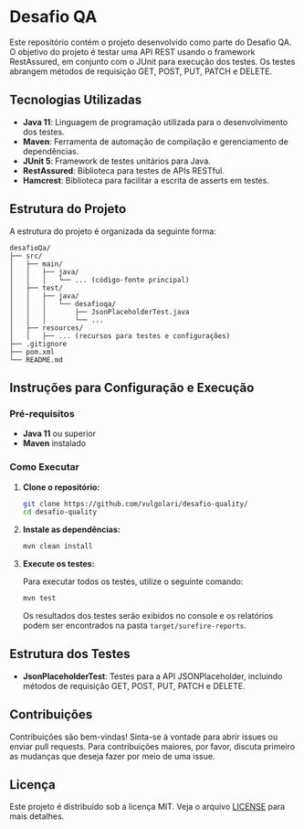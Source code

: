 # Desafio QA

Este repositório contém o projeto desenvolvido como parte do Desafio QA. O objetivo do projeto é testar uma API REST usando o framework RestAssured, em conjunto com o JUnit para execução dos testes. Os testes abrangem métodos de requisição GET, POST, PUT, PATCH e DELETE.

## Tecnologias Utilizadas

- **Java 11**: Linguagem de programação utilizada para o desenvolvimento dos testes.
- **Maven**: Ferramenta de automação de compilação e gerenciamento de dependências.
- **JUnit 5**: Framework de testes unitários para Java.
- **RestAssured**: Biblioteca para testes de APIs RESTful.
- **Hamcrest**: Biblioteca para facilitar a escrita de asserts em testes.

## Estrutura do Projeto

A estrutura do projeto é organizada da seguinte forma:

```
desafioQa/
├── src/
│   ├── main/
│   │   ├── java/
│   │   │   └── ... (código-fonte principal)
│   ├── test/
│   │   ├── java/
│   │   │   └── desafioqa/
│   │   │       ├── JsonPlaceholderTest.java
│   │   │       └── ...
│   ├── resources/
│   │   ├── ... (recursos para testes e configurações)
├── .gitignore
├── pom.xml
└── README.md
```

## Instruções para Configuração e Execução

### Pré-requisitos

- **Java 11** ou superior
- **Maven** instalado

### Como Executar

1. **Clone o repositório:**

   ```bash
   git clone https://github.com/vulgolari/desafio-quality/
   cd desafio-quality
   ```

2. **Instale as dependências:**

   ```bash
   mvn clean install
   ```

3. **Execute os testes:**

   Para executar todos os testes, utilize o seguinte comando:

   ```bash
   mvn test
   ```

   Os resultados dos testes serão exibidos no console e os relatórios podem ser encontrados na pasta `target/surefire-reports`.

## Estrutura dos Testes

- **JsonPlaceholderTest**: Testes para a API JSONPlaceholder, incluindo métodos de requisição GET, POST, PUT, PATCH e DELETE.

## Contribuições

Contribuições são bem-vindas! Sinta-se à vontade para abrir issues ou enviar pull requests. Para contribuições maiores, por favor, discuta primeiro as mudanças que deseja fazer por meio de uma issue.

## Licença

Este projeto é distribuído sob a licença MIT. Veja o arquivo [LICENSE](LICENSE) para mais detalhes.
